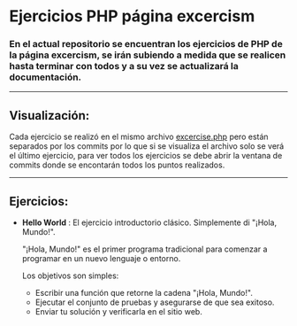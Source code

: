 # Ejercicios PHP página excercism 

### En el actual repositorio se encuentran los ejercicios de **PHP** de la página **excercism**, se irán subiendo a medida que se realicen hasta terminar con todos y a su vez se actualizará la documentación. 

---

## Visualización:

Cada ejercicio se realizó en el mismo archivo [excercise.php](excercise.php) pero están separados por los commits por lo que si se visualiza el archivo solo se verá el último ejercicio, para ver todos los ejercicios se debe abrir la ventana de commits donde se encontarán todos los puntos realizados.

---

## Ejercicios:

-  **Hello World** :
    El ejercicio introductorio clásico. Simplemente di "¡Hola, Mundo!".

    "¡Hola, Mundo!" es el primer programa tradicional para comenzar a programar en un nuevo lenguaje o entorno.

    Los objetivos son simples:

    - Escribir una función que retorne la cadena "¡Hola, Mundo!".
    - Ejecutar el conjunto de pruebas y asegurarse de que sea exitoso.
    - Enviar tu solución y verificarla en el sitio web.
